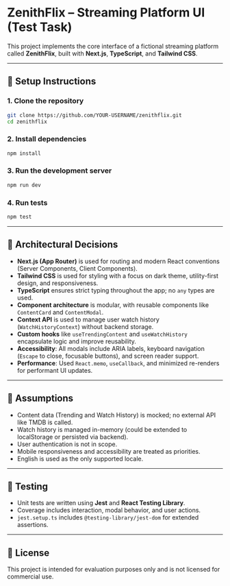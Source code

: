 # ZenithFlix – Streaming Platform UI (Test Task)

This project implements the core interface of a fictional streaming platform called **ZenithFlix**, built with **Next.js**, **TypeScript**, and **Tailwind CSS**.

---

## 🚀 Setup Instructions

### 1. Clone the repository

```bash
git clone https://github.com/YOUR-USERNAME/zenithflix.git
cd zenithflix
```

### 2. Install dependencies

```bash
npm install
```

### 3. Run the development server

```bash
npm run dev
```

### 4. Run tests

```bash
npm test
```

---

## 🧱 Architectural Decisions

- **Next.js (App Router)** is used for routing and modern React conventions (Server Components, Client Components).
- **Tailwind CSS** is used for styling with a focus on dark theme, utility-first design, and responsiveness.
- **TypeScript** ensures strict typing throughout the app; no `any` types are used.
- **Component architecture** is modular, with reusable components like `ContentCard` and `ContentModal`.
- **Context API** is used to manage user watch history (`WatchHistoryContext`) without backend storage.
- **Custom hooks** like `useTrendingContent` and `useWatchHistory` encapsulate logic and improve reusability.
- **Accessibility**: All modals include ARIA labels, keyboard navigation (`Escape` to close, focusable buttons), and screen reader support.
- **Performance**: Used `React.memo`, `useCallback`, and minimized re-renders for performant UI updates.

---

## 🤔 Assumptions

- Content data (Trending and Watch History) is mocked; no external API like TMDB is called.
- Watch history is managed in-memory (could be extended to localStorage or persisted via backend).
- User authentication is not in scope.
- Mobile responsiveness and accessibility are treated as priorities.
- English is used as the only supported locale.

---

## 🧪 Testing

- Unit tests are written using **Jest** and **React Testing Library**.
- Coverage includes interaction, modal behavior, and user actions.
- `jest.setup.ts` includes `@testing-library/jest-dom` for extended assertions.

---

## 📄 License

This project is intended for evaluation purposes only and is not licensed for commercial use.
